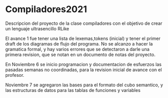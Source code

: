 # Compiladores2021
Descripcion del proyecto de la clase compiladores con el objetivo de crear un lenguaje ultrasencillo RLike

El avance 1 fue tener una lista de lexemas,tokens (inicial) y tener el primer draft de los diagramas de flujo del programa. No se alcanzo a hacer la gramatica formal, 
y hay varios errores que se detectaron a darle una primera revision, que se notan en un documento de notas del proyecto.

En Noviembre 6 se inicio programacion y documentacion de esfuerzos las pasadas semanas no coordinadas, para la revision inicial de avance con el profesor.


Noviembre 7 se agregaron las bases para el formato del cubo semantico, y las estructuras de datos para las tablas de funciones y variables